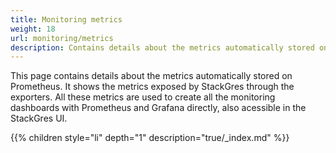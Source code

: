 ```yaml
---
title: Monitoring metrics
weight: 18
url: monitoring/metrics
description: Contains details about the metrics automatically stored on Prometheus.
---
```


This page contains details about the metrics automatically stored on Prometheus. It shows the metrics exposed by StackGres through the exporters. All these metrics are used to create all the monitoring dashboards with Prometheus and Grafana directly, also acessible in the StackGres UI.

{{% children style="li" depth="1" description="true/_index.md" %}}
